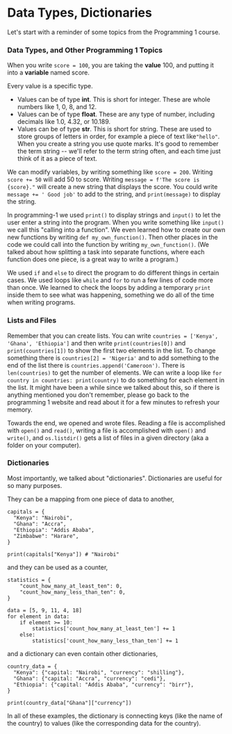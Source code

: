 
# Data Types, Dictionaries

Let's start with a reminder of some topics from the Programming 1 course.

### Data Types, and Other Programming 1 Topics

When you write `score = 100`, you are taking the **value** 100, and putting it into a **variable** named score.

Every value is a specific type.

* Values can be of type **int**. This is short for integer. These are whole numbers like 1, 0, 8, and 12.
* Values can be of type **float**. These are any type of number, including decimals like 1.0, 4.32, or 10.189.
* Values can be of type **str**. This is short for string. These are used to store groups of letters in order, for example a piece of text like`"hello"`. When you create a string you use quote marks. It's good to remember the term string -- we'll refer to the term string often, and each time just think of it as a piece of text.

We can modify variables, by writing something like `score = 200`. Writing `score += 50` will add 50 to score. Writing `message = f'The score is {score}."` will create a new string that displays the score. You could write `message += ' Good job'` to add to the string, and `print(message)` to display the string.

In programming-1 we used `print()` to display strings and `input()` to let the user enter a string into the program. When you write something like `input()` we call this "calling into a function". We even learned how to create our own new functions by writing `def my_own_function()`.  Then other places in the code we could call into the function by writing `my_own_function()`. (We talked about how splitting a task into separate functions, where each function does one piece, is a great way to write a program.)

We used `if` and `else` to direct the program to do different things in certain cases. We used loops like `while` and `for` to run a few lines of code more than once. We learned to check the loops by adding a temporary `print` inside them to see what was happening, something we do all of the time when writing programs.

### Lists and Files

Remember that you can create lists. You can write `countries = ['Kenya', 'Ghana', 'Ethiopia']` and then write `print(countries[0])` and `print(countries[1])` to show the first two elements in the list. To change something there is `countries[2] = 'Nigeria'` and to add something to the end of the list there is `countries.append('Cameroon')`. There is `len(countries)` to get the number of elements. We can write a loop like `for country in countries: print(country)` to do something for each element in the list. It might have been a while since we talked about this, so if there is anything mentioned you don't remember, please go back to the programming 1 website and read about it for a few minutes to refresh your memory.

Towards the end, we opened and wrote files. Reading a file is accomplished with `open()` and `read()`, writing a file is accomplished with `open()` and `write()`, and `os.listdir()` gets a list of files in a given directory (aka a folder on your computer).

### Dictionaries

Most importantly, we talked about "dictionaries". Dictionaries are useful for so many purposes.

They can be a mapping from one piece of data to another,

```
capitals = {
  "Kenya": "Nairobi",
  "Ghana": "Accra",
  "Ethiopia": "Addis Ababa",
  "Zimbabwe": "Harare",
}

print(capitals["Kenya"]) # "Nairobi"
```

and they can be used as a counter,

```
statistics = {
    "count_how_many_at_least_ten": 0,
    "count_how_many_less_than_ten": 0,
}

data = [5, 9, 11, 4, 18]
for element in data:
    if element >= 10:
        statistics['count_how_many_at_least_ten'] += 1
    else:
        statistics['count_how_many_less_than_ten'] += 1
```

and a dictionary can even contain other dictionaries,

```
country_data = {
  "Kenya": {"capital: "Nairobi", "currency": "shilling"},
  "Ghana": {"capital: "Accra", "currency": "cedi"},
  "Ethiopia": {"capital: "Addis Ababa", "currency": "birr"},
}

print(country_data["Ghana"]["currency"])
```

In all of these examples, the dictionary is connecting keys (like the name of the country) to values (like the corresponding data for the country).  

